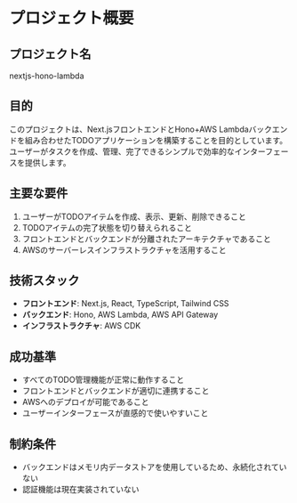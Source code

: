 # プロジェクト概要

## プロジェクト名
nextjs-hono-lambda

## 目的
このプロジェクトは、Next.jsフロントエンドとHono+AWS Lambdaバックエンドを組み合わせたTODOアプリケーションを構築することを目的としています。ユーザーがタスクを作成、管理、完了できるシンプルで効率的なインターフェースを提供します。

## 主要な要件
1. ユーザーがTODOアイテムを作成、表示、更新、削除できること
2. TODOアイテムの完了状態を切り替えられること
3. フロントエンドとバックエンドが分離されたアーキテクチャであること
4. AWSのサーバーレスインフラストラクチャを活用すること

## 技術スタック
- **フロントエンド**: Next.js, React, TypeScript, Tailwind CSS
- **バックエンド**: Hono, AWS Lambda, AWS API Gateway
- **インフラストラクチャ**: AWS CDK

## 成功基準
- すべてのTODO管理機能が正常に動作すること
- フロントエンドとバックエンドが適切に連携すること
- AWSへのデプロイが可能であること
- ユーザーインターフェースが直感的で使いやすいこと

## 制約条件
- バックエンドはメモリ内データストアを使用しているため、永続化されていない
- 認証機能は現在実装されていない